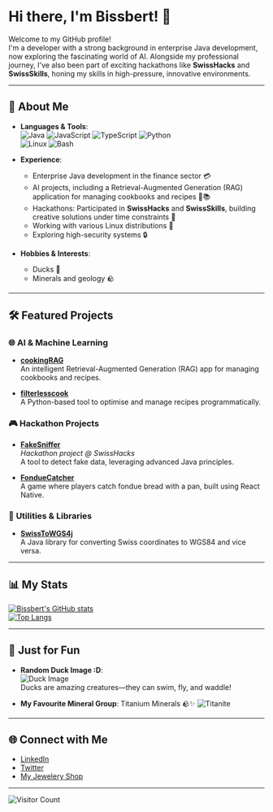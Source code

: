 # Hi there, I'm Bissbert! 🦆

Welcome to my GitHub profile!  
I'm a developer with a strong background in enterprise Java development, now exploring the fascinating world of AI. Alongside my professional journey, I've also been part of exciting hackathons like **SwissHacks** and **SwissSkills**, honing my skills in high-pressure, innovative environments.

---

## 🌟 About Me
- **Languages & Tools**:  
  ![Java](https://img.shields.io/badge/Java-ED8B00?style=for-the-badge&logo=java&logoColor=white)
  ![JavaScript](https://img.shields.io/badge/JavaScript-F7DF1E?style=for-the-badge&logo=javascript&logoColor=black)
  ![TypeScript](https://img.shields.io/badge/TypeScript-007ACC?style=for-the-badge&logo=typescript&logoColor=white)
  ![Python](https://img.shields.io/badge/Python-3776AB?style=for-the-badge&logo=python&logoColor=white)  
  ![Linux](https://img.shields.io/badge/Linux-FCC624?style=for-the-badge&logo=linux&logoColor=black)
  ![Bash](https://img.shields.io/badge/Bash-4EAA25?style=for-the-badge&logo=gnu-bash&logoColor=white)

- **Experience**:  
  - Enterprise Java development in the finance sector 💳  
  - AI projects, including a Retrieval-Augmented Generation (RAG) application for managing cookbooks and recipes 🤖📚  
  - Hackathons: Participated in **SwissHacks** and **SwissSkills**, building creative solutions under time constraints 🚀  
  - Working with various Linux distributions 🐧  
  - Exploring high-security systems 🔒  

- **Hobbies & Interests**:  
  - Ducks 🦆  
  - Minerals and geology 🪨  

---

## 🛠️ Featured Projects

### 🌐 **AI & Machine Learning**
- [**cookingRAG**](https://github.com/Bissbert/cookingRAG)  
  An intelligent Retrieval-Augmented Generation (RAG) app for managing cookbooks and recipes.

- [**filterlesscook**](https://github.com/Bissbert/filterlesscook)  
  A Python-based tool to optimise and manage recipes programmatically.

### 🎮 **Hackathon Projects**
- [**FakeSniffer**](https://github.com/Bissbert/FakeSniffer)  
  *Hackathon project @ SwissHacks*  
  A tool to detect fake data, leveraging advanced Java principles.

- [**FondueCatcher**](https://github.com/Bissbert/FondueCatcher)  
  A game where players catch fondue bread with a pan, built using React Native.

### 🔧 **Utilities & Libraries** 
- [**SwissToWGS4j**](https://github.com/Bissbert/SwissToWGS4j)  
  A Java library for converting Swiss coordinates to WGS84 and vice versa.   

---

## 📊 My Stats

[![Bissbert's GitHub stats](https://github-readme-stats.vercel.app/api?username=Bissbert&show_icons=true&hide=score&theme=radical)](https://github.com/Bissbert)  
[![Top Langs](https://github-readme-stats.vercel.app/api/top-langs/?username=Bissbert&layout=compact&theme=radical)](https://github.com/Bissbert)

---

## 🦆 Just for Fun
- **Random Duck Image :D**:  
  ![Duck Image](https://random-d.uk/api/v2/randomimg)  
  Ducks are amazing creatures—they can swim, fly, and waddle!  

- **My Favourite Mineral Group**: Titanium Minerals 🪨✨
  ![Titanite](https://i0.wp.com/geologyscience.com/wp-content/uploads/2024/02/Titanite-jpg.webp?fit=640%2C640&ssl=1)

---

## 🌐 Connect with Me
- [LinkedIn](https://www.linkedin.com/in/fabian-moor-2930001b6/) 
- [Twitter](https://twitter.com/bissbert)  
- [My Jewelery Shop](https://jewlarray.ch)

---

![Visitor Count](https://visitor-badge.laobi.icu/badge?page_id=Bissbert.Bissbert)
